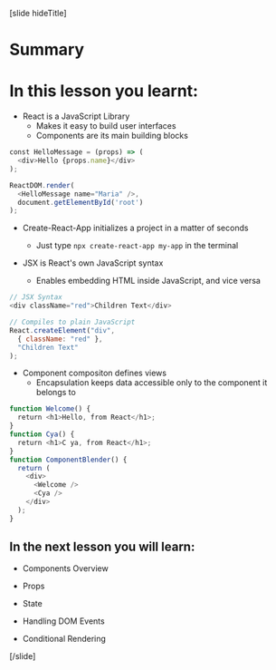 [slide hideTitle]
# Summary


# In this lesson you learnt:

- React is a JavaScript Library
  - Makes it easy to build user interfaces
  - Components are its main building blocks
  
```js
const HelloMessage = (props) => (
  <div>Hello {props.name}</div>
);

ReactDOM.render(
  <HelloMessage name="Maria" />,
  document.getElementById('root')
);

```

- Create-React-App initializes a project in a matter of seconds
  - Just type `npx create-react-app my-app` in the terminal


- JSX is React's own JavaScript syntax
  - Enables embedding HTML inside JavaScript, and vice versa
  
   
```js
// JSX Syntax
<div className="red">Children Text</div>

// Compiles to plain JavaScript
React.createElement("div",
  { className: "red" },
  "Children Text"
);
```

- Component compositon defines views
  - Encapsulation keeps data accessible only to the component it belongs to
  
```js
function Welcome() {
  return <h1>Hello, from React</h1>; 
}
function Cya() {
  return <h1>C ya, from React</h1>;
}
function ComponentBlender() { 
  return (
    <div>
      <Welcome />
      <Cya />
    </div>
  );
} 
```


## In the next lesson you will learn:

- Components Overview
  
- Props
  
- State
  
- Handling DOM Events
  
- Conditional Rendering

[/slide]
